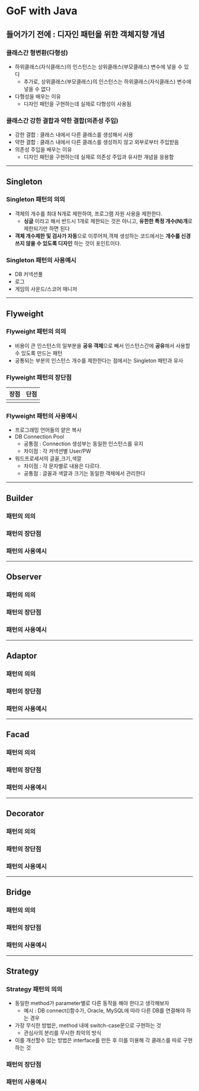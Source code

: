 # GoF with Java

## 들어가기 전에 : 디자인 패턴을 위한 객체지향 개념
### 클래스간 형변환(다형성)
- 하위클래스(자식클래스)의 인스턴스는 상위클래스(부모클래스) 변수에 넣을 수 있다
    - 추가로, 상위클래스(부모클래스)의 인스턴스는 하위클래스(자식클래스) 변수에 넣을 수 없다
- 다형성을 배우는 이유
    - 디자인 패턴을 구현하는데 실제로 다형성이 사용됨

### 클래스간 강한 결합과 약한 결합(의존성 주입)
- 강한 결합 : 클래스 내에서 다른 클래스를 생성해서 사용
- 약한 결합 : 클래스 내에서 다른 클래스를 생성하지 않고 외부로부터 주입받음
- 의존성 주입을 배우는 이유
    - 디자인 패턴을 구현하는데 실제로 의존성 주입과 유사한 개념을 응용함 
---
## Singleton
### Singleton 패턴의 의의
- 객체의 개수를 최대 N개로 제한하여, 프로그램 자원 사용을 제한한다.
    - **싱글** 이라고 해서 반드시 1개로 제한되는 것은 아니고, **유한한 특정 개수(N)개**로 제한되기만 하면 된다
- **객체 개수제한 및 검사가 자동**으로 이루어져,객체 생성하는 코드에서는 **개수를 신경쓰지 않을 수 있도록 디자인** 하는 것이 포인트이다.
### Singleton 패턴의 사용예시
- DB 커넥션풀
- 로그
- 게임의 사운드/스코어 매니저
---
## Flyweight
### Flyweight 패턴의 의의
- 비용이 큰 인스턴스의 일부분을 **공유 객체**으로 빼서 인스턴스간에 **공유**해서 사용할 수 있도록 만드는 패턴
- 공통되는 부분의 인스턴스 개수를 제한한다는 점에서는 Singleton 패턴과 유사

### Flyweight 패턴의 장단점
|장점|단점|
|--|--|
|||

### Flyweight 패턴의 사용예시
- 프로그래밍 언어들의 얕은 복사
- DB Connection Pool
    - 공통점 : Connection 생성부는 동일한 인스턴스를 유지
    - 차이점 : 각 커넥션별 User/PW
- 워드프로세서의 글꼴,크기,색깔
    - 차이점 : 각 문자별로 내용은 다르다.
    - 공통점 : 글꼴과 색깔과 크기는 동일한 객체에서 관리한다
---
## Builder
### 패턴의 의의
### 패턴의 장단점
### 패턴의 사용예시
---
## Observer
### 패턴의 의의
### 패턴의 장단점
### 패턴의 사용예시
---
## Adaptor
### 패턴의 의의
### 패턴의 장단점
### 패턴의 사용예시
---
## Facad
### 패턴의 의의
### 패턴의 장단점
### 패턴의 사용예시
---
## Decorator
### 패턴의 의의
### 패턴의 장단점
### 패턴의 사용예시
---
## Bridge
### 패턴의 의의
### 패턴의 장단점
### 패턴의 사용예시
---
## Strategy
### Strategy 패턴의 의의
- 동일한 method가 parameter별로 다른 동작을 해야 한다고 생각해보자
    - 예시 : DB connect()함수가, Oracle, MySQL에 따라 다른 DB를 연결해야 하는 경우
- 가장 무식한 방법은, method 내에 switch-case문으로 구현하는 것
    - 관심사의 분리를 무시한 최악의 방식
- 이를 개선할수 있는 방법은 interface를 만든 후 이를 이용해 각  클래스를 따로 구현하는 것

### 패턴의 장단점

### 패턴의 사용예시

